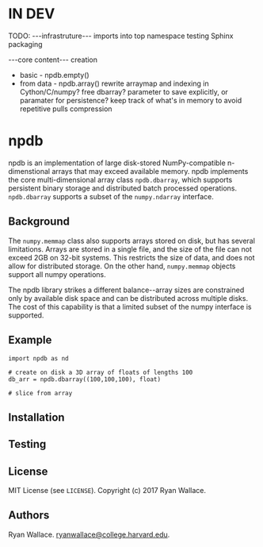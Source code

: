 # IN DEV
TODO: 
---infrastruture---
imports into top namespace
testing
Sphinx
packaging

---core content---
creation
* basic - npdb.empty()
* from data - npdb.array()
rewrite arraymap and indexing in Cython/C/numpy?
free dbarray? parameter to save explicitly, or paramater for persistence?
keep track of what's in memory to avoid repetitive pulls
compression

# npdb

npdb is an implementation of large disk-stored NumPy-compatible n-dimenstional arrays that may exceed available memory. npdb implements the core multi-dimensional array class `npdb.dbarray`, which supports persistent binary storage and distributed batch processed operations. `npdb.dbarray` supports a subset of the `numpy.ndarray` interface.

## Background
The `numpy.memmap` class also supports arrays stored on disk, but has several limitations. Arrays are stored in a single file, and the size of the file can not exceed 2GB on 32-bit systems. This restricts the size of data, and does not allow for distributed storage. On the other hand, `numpy.memmap` objects support all numpy operations. 

The npdb library strikes a different balance--array sizes are constrained only by available disk space and can be distributed across multiple disks. The cost of this capability is that a limited subset of the numpy interface is supported.

## Example
```
import npdb as nd

# create on disk a 3D array of floats of lengths 100
db_arr = npdb.dbarray((100,100,100), float)

# slice from array

```

## Installation

## Testing

## License
MIT License (see `LICENSE`). Copyright (c) 2017 Ryan Wallace.

## Authors
Ryan Wallace. ryanwallace@college.harvard.edu.